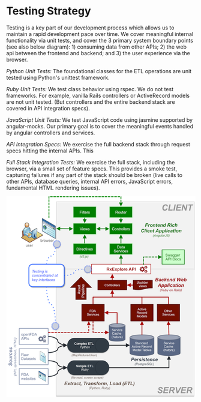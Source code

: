 # Testing Strategy

Testing is a key part of our development process which allows us to maintain a rapid development pace over time. We cover meaningful internal functionality via unit tests, and cover the 3 primary system boundary points (see also below diagram): 1) consuming data from other APIs; 2) the web api between the frontend and backend; and 3) the user experience via the browser.

*Python Unit Tests:* The foundational classes for the ETL operations are unit tested using Python's unittest framework. 

*Ruby Unit Tests:* We test class behavior using rspec. We do not test frameworks. For example, vanilla Rails controllers or ActiveRecord models are not unit tested. (But controllers and the entire backend stack are covered in API integration specs).

*JavaScript Unit Tests:* We test JavaScript code using jasmine supported by angular-mocks. Our primary goal is to cover the meaningful events handled by angular controllers and services.

*API Integration Specs:* We exercise the full backend stack through request specs hitting the internal APIs. This

*Full Stack Integration Tests:* We exercise the full stack, including the browser, via a small set of feature specs. This provides a smoke test, capturing failures if any part of the stack should be broken (live calls to other APIs, database queries, internal API errors, JavaScript errors, fundamental HTML rendering issues).

![Solution Overview](/doc/solution/application_overview.png?raw=true)

